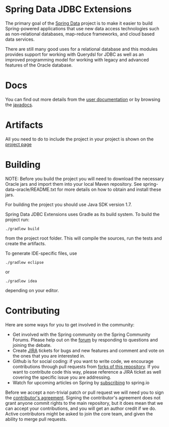 Spring Data JDBC Extensions
===========================

The primary goal of the [Spring Data](http://projects.spring.io/spring-data/) project is to make it easier to build Spring-powered applications that
use new data access technologies such as non-relational databases, map-reduce frameworks, and cloud based data services.

There are still many good uses for a relational database and this modules provides support for working with Querydsl for JDBC as well as an improved
programming model for working with legacy and advanced features of the Oracle database.

# Docs

You can find out more details from the [user documentation](http://docs.spring.io/spring-data/jdbc/docs/current/reference/html/) or by
browsing the [javadocs](http://docs.spring.io/spring-data/jdbc/docs/current/api/).

# Artifacts

All you need to do to include the project in your project is shown on the [project page](http://projects.spring.io/spring-data-jdbc-ext/)

# Building

NOTE: Before you build the project you will need to download the necessary Oracle jars and import them into your local Maven repository.
See spring-data-oracle/README.txt for more details on how to obtain and install these jars.

For building the project you should use Java SDK version 1.7.

Spring Data JDBC Extensions uses Gradle as its build system. To build the project run:

    ./gradlew build

from the project root folder. This will compile the sources, run the tests and create the artifacts.  

To generate IDE-specific files, use

    ./gradlew eclipse
 
or

    ./gradlew idea

depending on your editor.

# Contributing

Here are some ways for you to get involved in the community:

* Get involved with the Spring community on the Spring Community Forums.  Please help out on the [forum](http://forum.spring.io/forum/spring-projects/data/jdbc) by responding to questions and joining the debate.
* Create [JIRA](https://jira.springframework.org/browse/DATAJDBC) tickets for bugs and new features and comment and vote on the ones that you are interested in.  
* Github is for social coding: if you want to write code, we encourage contributions through pull requests from [forks of this repository](http://help.github.com/forking/). If you want to contribute code this way, please reference a JIRA ticket as well covering the specific issue you are addressing.
* Watch for upcoming articles on Spring by [subscribing](https://spring.io/blog.atom) to spring.io

Before we accept a non-trivial patch or pull request we will need you to sign the [contributor's agreement](https://support.springsource.com/spring_committer_signup).  Signing the contributor's agreement does not grant anyone commit rights to the main repository, but it does mean that we can accept your contributions, and you will get an author credit if we do.  Active contributors might be asked to join the core team, and given the ability to merge pull requests.
